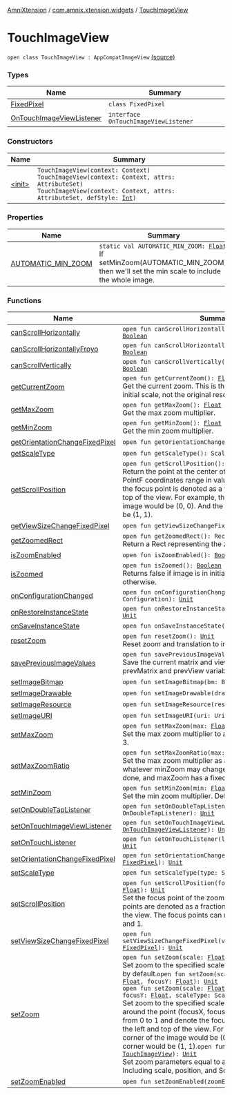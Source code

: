 [AmniXtension](../../index.md) / [com.amnix.xtension.widgets](../index.md) / [TouchImageView](./index.md)

# TouchImageView

`open class TouchImageView : AppCompatImageView` [(source)](https://github.com/AmniX/AmniXTension/tree/master/AmniXtension/src/main/java/com/amnix/xtension/widgets/TouchImageView.java#L40)

### Types

| Name | Summary |
|---|---|
| [FixedPixel](-fixed-pixel/index.md) | `class FixedPixel` |
| [OnTouchImageViewListener](-on-touch-image-view-listener/index.md) | `interface OnTouchImageViewListener` |

### Constructors

| Name | Summary |
|---|---|
| [&lt;init&gt;](-init-.md) | `TouchImageView(context: Context)`<br>`TouchImageView(context: Context, attrs: AttributeSet)`<br>`TouchImageView(context: Context, attrs: AttributeSet, defStyle: `[`Int`](https://kotlinlang.org/api/latest/jvm/stdlib/kotlin/-int/index.html)`)` |

### Properties

| Name | Summary |
|---|---|
| [AUTOMATIC_MIN_ZOOM](-a-u-t-o-m-a-t-i-c_-m-i-n_-z-o-o-m.md) | `static val AUTOMATIC_MIN_ZOOM: `[`Float`](https://kotlinlang.org/api/latest/jvm/stdlib/kotlin/-float/index.html)<br>If setMinZoom(AUTOMATIC_MIN_ZOOM), then we'll set the min scale to include the whole image. |

### Functions

| Name | Summary |
|---|---|
| [canScrollHorizontally](can-scroll-horizontally.md) | `open fun canScrollHorizontally(direction: `[`Int`](https://kotlinlang.org/api/latest/jvm/stdlib/kotlin/-int/index.html)`): `[`Boolean`](https://kotlinlang.org/api/latest/jvm/stdlib/kotlin/-boolean/index.html) |
| [canScrollHorizontallyFroyo](can-scroll-horizontally-froyo.md) | `open fun canScrollHorizontallyFroyo(direction: `[`Int`](https://kotlinlang.org/api/latest/jvm/stdlib/kotlin/-int/index.html)`): `[`Boolean`](https://kotlinlang.org/api/latest/jvm/stdlib/kotlin/-boolean/index.html) |
| [canScrollVertically](can-scroll-vertically.md) | `open fun canScrollVertically(direction: `[`Int`](https://kotlinlang.org/api/latest/jvm/stdlib/kotlin/-int/index.html)`): `[`Boolean`](https://kotlinlang.org/api/latest/jvm/stdlib/kotlin/-boolean/index.html) |
| [getCurrentZoom](get-current-zoom.md) | `open fun getCurrentZoom(): `[`Float`](https://kotlinlang.org/api/latest/jvm/stdlib/kotlin/-float/index.html)<br>Get the current zoom. This is the zoom relative to the initial scale, not the original resource. |
| [getMaxZoom](get-max-zoom.md) | `open fun getMaxZoom(): `[`Float`](https://kotlinlang.org/api/latest/jvm/stdlib/kotlin/-float/index.html)<br>Get the max zoom multiplier. |
| [getMinZoom](get-min-zoom.md) | `open fun getMinZoom(): `[`Float`](https://kotlinlang.org/api/latest/jvm/stdlib/kotlin/-float/index.html)<br>Get the min zoom multiplier. |
| [getOrientationChangeFixedPixel](get-orientation-change-fixed-pixel.md) | `open fun getOrientationChangeFixedPixel(): `[`FixedPixel`](-fixed-pixel/index.md) |
| [getScaleType](get-scale-type.md) | `open fun getScaleType(): ScaleType` |
| [getScrollPosition](get-scroll-position.md) | `open fun getScrollPosition(): PointF`<br>Return the point at the center of the zoomed image. The PointF coordinates range in value between 0 and 1 and the focus point is denoted as a fraction from the left and top of the view. For example, the top left corner of the image would be (0, 0). And the bottom right corner would be (1, 1). |
| [getViewSizeChangeFixedPixel](get-view-size-change-fixed-pixel.md) | `open fun getViewSizeChangeFixedPixel(): `[`FixedPixel`](-fixed-pixel/index.md) |
| [getZoomedRect](get-zoomed-rect.md) | `open fun getZoomedRect(): RectF`<br>Return a Rect representing the zoomed image. |
| [isZoomEnabled](is-zoom-enabled.md) | `open fun isZoomEnabled(): `[`Boolean`](https://kotlinlang.org/api/latest/jvm/stdlib/kotlin/-boolean/index.html) |
| [isZoomed](is-zoomed.md) | `open fun isZoomed(): `[`Boolean`](https://kotlinlang.org/api/latest/jvm/stdlib/kotlin/-boolean/index.html)<br>Returns false if image is in initial, unzoomed state. False, otherwise. |
| [onConfigurationChanged](on-configuration-changed.md) | `open fun onConfigurationChanged(newConfig: Configuration): `[`Unit`](https://kotlinlang.org/api/latest/jvm/stdlib/kotlin/-unit/index.html) |
| [onRestoreInstanceState](on-restore-instance-state.md) | `open fun onRestoreInstanceState(state: Parcelable): `[`Unit`](https://kotlinlang.org/api/latest/jvm/stdlib/kotlin/-unit/index.html) |
| [onSaveInstanceState](on-save-instance-state.md) | `open fun onSaveInstanceState(): Parcelable` |
| [resetZoom](reset-zoom.md) | `open fun resetZoom(): `[`Unit`](https://kotlinlang.org/api/latest/jvm/stdlib/kotlin/-unit/index.html)<br>Reset zoom and translation to initial state. |
| [savePreviousImageValues](save-previous-image-values.md) | `open fun savePreviousImageValues(): `[`Unit`](https://kotlinlang.org/api/latest/jvm/stdlib/kotlin/-unit/index.html)<br>Save the current matrix and view dimensions in the prevMatrix and prevView variables. |
| [setImageBitmap](set-image-bitmap.md) | `open fun setImageBitmap(bm: Bitmap): `[`Unit`](https://kotlinlang.org/api/latest/jvm/stdlib/kotlin/-unit/index.html) |
| [setImageDrawable](set-image-drawable.md) | `open fun setImageDrawable(drawable: Drawable): `[`Unit`](https://kotlinlang.org/api/latest/jvm/stdlib/kotlin/-unit/index.html) |
| [setImageResource](set-image-resource.md) | `open fun setImageResource(resId: `[`Int`](https://kotlinlang.org/api/latest/jvm/stdlib/kotlin/-int/index.html)`): `[`Unit`](https://kotlinlang.org/api/latest/jvm/stdlib/kotlin/-unit/index.html) |
| [setImageURI](set-image-u-r-i.md) | `open fun setImageURI(uri: Uri): `[`Unit`](https://kotlinlang.org/api/latest/jvm/stdlib/kotlin/-unit/index.html) |
| [setMaxZoom](set-max-zoom.md) | `open fun setMaxZoom(max: `[`Float`](https://kotlinlang.org/api/latest/jvm/stdlib/kotlin/-float/index.html)`): `[`Unit`](https://kotlinlang.org/api/latest/jvm/stdlib/kotlin/-unit/index.html)<br>Set the max zoom multiplier to a constant. Default value: 3. |
| [setMaxZoomRatio](set-max-zoom-ratio.md) | `open fun setMaxZoomRatio(max: `[`Float`](https://kotlinlang.org/api/latest/jvm/stdlib/kotlin/-float/index.html)`): `[`Unit`](https://kotlinlang.org/api/latest/jvm/stdlib/kotlin/-unit/index.html)<br>Set the max zoom multiplier as a multiple of minZoom, whatever minZoom may change to. By default, this is not done, and maxZoom has a fixed value of 3. |
| [setMinZoom](set-min-zoom.md) | `open fun setMinZoom(min: `[`Float`](https://kotlinlang.org/api/latest/jvm/stdlib/kotlin/-float/index.html)`): `[`Unit`](https://kotlinlang.org/api/latest/jvm/stdlib/kotlin/-unit/index.html)<br>Set the min zoom multiplier. Default value: 1. |
| [setOnDoubleTapListener](set-on-double-tap-listener.md) | `open fun setOnDoubleTapListener(l: OnDoubleTapListener): `[`Unit`](https://kotlinlang.org/api/latest/jvm/stdlib/kotlin/-unit/index.html) |
| [setOnTouchImageViewListener](set-on-touch-image-view-listener.md) | `open fun setOnTouchImageViewListener(l: `[`OnTouchImageViewListener`](-on-touch-image-view-listener/index.md)`): `[`Unit`](https://kotlinlang.org/api/latest/jvm/stdlib/kotlin/-unit/index.html) |
| [setOnTouchListener](set-on-touch-listener.md) | `open fun setOnTouchListener(l: OnTouchListener): `[`Unit`](https://kotlinlang.org/api/latest/jvm/stdlib/kotlin/-unit/index.html) |
| [setOrientationChangeFixedPixel](set-orientation-change-fixed-pixel.md) | `open fun setOrientationChangeFixedPixel(fixedPixel: `[`FixedPixel`](-fixed-pixel/index.md)`): `[`Unit`](https://kotlinlang.org/api/latest/jvm/stdlib/kotlin/-unit/index.html) |
| [setScaleType](set-scale-type.md) | `open fun setScaleType(type: ScaleType): `[`Unit`](https://kotlinlang.org/api/latest/jvm/stdlib/kotlin/-unit/index.html) |
| [setScrollPosition](set-scroll-position.md) | `open fun setScrollPosition(focusX: `[`Float`](https://kotlinlang.org/api/latest/jvm/stdlib/kotlin/-float/index.html)`, focusY: `[`Float`](https://kotlinlang.org/api/latest/jvm/stdlib/kotlin/-float/index.html)`): `[`Unit`](https://kotlinlang.org/api/latest/jvm/stdlib/kotlin/-unit/index.html)<br>Set the focus point of the zoomed image. The focus points are denoted as a fraction from the left and top of the view. The focus points can range in value between 0 and 1. |
| [setViewSizeChangeFixedPixel](set-view-size-change-fixed-pixel.md) | `open fun setViewSizeChangeFixedPixel(viewSizeChangeFixedPixel: `[`FixedPixel`](-fixed-pixel/index.md)`): `[`Unit`](https://kotlinlang.org/api/latest/jvm/stdlib/kotlin/-unit/index.html) |
| [setZoom](set-zoom.md) | `open fun setZoom(scale: `[`Float`](https://kotlinlang.org/api/latest/jvm/stdlib/kotlin/-float/index.html)`): `[`Unit`](https://kotlinlang.org/api/latest/jvm/stdlib/kotlin/-unit/index.html)<br>Set zoom to the specified scale. Image will be centered by default.`open fun setZoom(scale: `[`Float`](https://kotlinlang.org/api/latest/jvm/stdlib/kotlin/-float/index.html)`, focusX: `[`Float`](https://kotlinlang.org/api/latest/jvm/stdlib/kotlin/-float/index.html)`, focusY: `[`Float`](https://kotlinlang.org/api/latest/jvm/stdlib/kotlin/-float/index.html)`): `[`Unit`](https://kotlinlang.org/api/latest/jvm/stdlib/kotlin/-unit/index.html)<br>`open fun setZoom(scale: `[`Float`](https://kotlinlang.org/api/latest/jvm/stdlib/kotlin/-float/index.html)`, focusX: `[`Float`](https://kotlinlang.org/api/latest/jvm/stdlib/kotlin/-float/index.html)`, focusY: `[`Float`](https://kotlinlang.org/api/latest/jvm/stdlib/kotlin/-float/index.html)`, scaleType: ScaleType): `[`Unit`](https://kotlinlang.org/api/latest/jvm/stdlib/kotlin/-unit/index.html)<br>Set zoom to the specified scale. Image will be centered around the point (focusX, focusY). These floats range from 0 to 1 and denote the focus point as a fraction from the left and top of the view. For example, the top left corner of the image would be (0, 0). And the bottom right corner would be (1, 1).`open fun setZoom(img: `[`TouchImageView`](./index.md)`): `[`Unit`](https://kotlinlang.org/api/latest/jvm/stdlib/kotlin/-unit/index.html)<br>Set zoom parameters equal to another TouchImageView. Including scale, position, and ScaleType. |
| [setZoomEnabled](set-zoom-enabled.md) | `open fun setZoomEnabled(zoomEnabled: `[`Boolean`](https://kotlinlang.org/api/latest/jvm/stdlib/kotlin/-boolean/index.html)`): `[`Unit`](https://kotlinlang.org/api/latest/jvm/stdlib/kotlin/-unit/index.html) |
